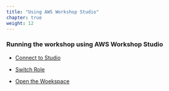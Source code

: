 ```yaml
---
title: "Using AWS Workshop Studio"
chapter: true
weight: 12
---
```


### Running the workshop using AWS Workshop Studio


- [Connect to Studio](./portal.md)

- [Switch Role](./switch-role.md)

- [Open the Woekspace](./workspace.md)

